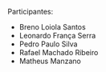 Participantes:

- Breno Loiola Santos
- Leonardo França Serra
- Pedro Paulo Silva
- Rafael Machado Ribeiro
- Matheus Manzano
